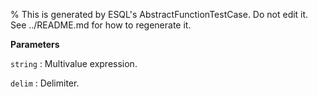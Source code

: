 % This is generated by ESQL's AbstractFunctionTestCase. Do not edit it. See ../README.md for how to regenerate it.

**Parameters**

`string`
:   Multivalue expression.

`delim`
:   Delimiter.

